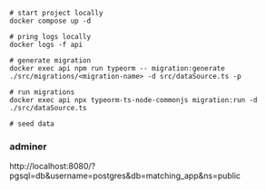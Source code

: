 ```
# start project locally
docker compose up -d

# pring logs locally
docker logs -f api

# generate migration
docker exec api npm run typeorm -- migration:generate ./src/migrations/<migration-name> -d src/dataSource.ts -p

# run migrations
docker exec api npx typeorm-ts-node-commonjs migration:run -d ./src/dataSource.ts

# seed data
```

### adminer

http://localhost:8080/?pgsql=db&username=postgres&db=matching_app&ns=public
